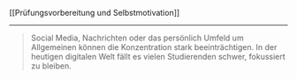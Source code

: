 [[Prüfungsvorbereitung und Selbstmotivation]]

---

>Social Media, Nachrichten oder das persönlich Umfeld um Allgemeinen können die Konzentration stark beeinträchtigen.
>In der heutigen digitalen Welt fällt es vielen Studierenden schwer, fokussiert zu bleiben.
